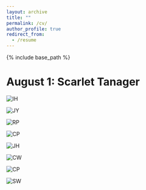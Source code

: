 ```yaml
---
layout: archive
title: ""
permalink: /cv/
author_profile: true
redirect_from:
  - /resume
---
```


{% include base_path %}
 



August 1: Scarlet Tanager
======
![IH](https://aicurious123.github.io/birdpage/images/8-1-I-H.jpeg?raw=true)


![JY](https://aicurious123.github.io/birdpage/images/8-1-J-Y.jpeg?raw=true)


![RP](https://aicurious123.github.io/birdpage/images/8-1-R-P.jpg?raw=true)


![CP](https://aicurious123.github.io/birdpage/images/8-1-C.P.jpg?raw=true)


![JH](https://aicurious123.github.io/birdpage/images/8-1-J-H.jpeg?raw=true)


![CW](https://aicurious123.github.io/birdpage/images/8-1-C-W.jpeg?raw=true)


![CP](https://aicurious123.github.io/birdpage/images/8-1-C-P.jpg?raw=true)


![SW](https://aicurious123.github.io/birdpage/images/8-1-S-W.jpg?raw=true)

